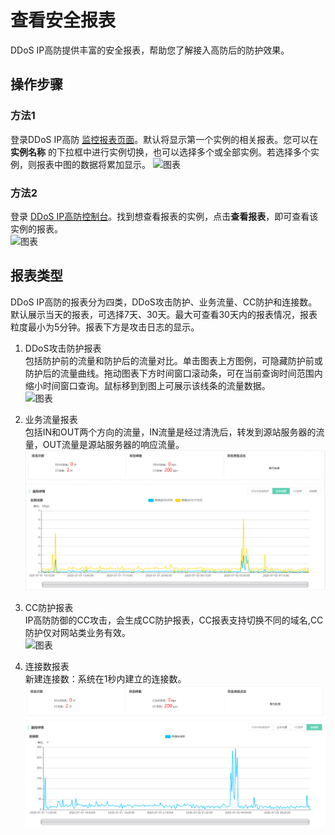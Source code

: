 # 查看安全报表
DDoS IP高防提供丰富的安全报表，帮助您了解接入高防后的防护效果。

## 操作步骤
### 方法1
登录DDoS IP高防 [监控报表页面](https://ip-anti-console.jdcloud.com/charts)。默认将显示第一个实例的相关报表。您可以在 **实例名称** 的下拉框中进行实例切换，也可以选择多个或全部实例。若选择多个实例，则报表中图的数据将累加显示。
![图表](https://github.com/jdcloudcom/cn/blob/edit/image/Advanced%20Anti-DDoS/report%2006.png)

### 方法2
登录 [DDoS IP高防控制台](https://ip-anti-console.jdcloud.com/instancelist)。找到想查看报表的实例，点击**查看报表**，即可查看该实例的报表。</br>
![图表](https://github.com/jdcloudcom/cn/blob/edit/image/Advanced%20Anti-DDoS/report%2009.png)

## 报表类型
DDoS IP高防的报表分为四类，DDoS攻击防护、业务流量、CC防护和连接数。默认展示当天的报表，可选择7天、30天。最大可查看30天内的报表情况，报表粒度最小为5分钟。报表下方是攻击日志的显示。</BR>

1. DDoS攻击防护报表</BR>
包括防护前的流量和防护后的流量对比。单击图表上方图例，可隐藏防护前或防护后的流量曲线。拖动图表下方时间窗口滚动条，可在当前查询时间范围内缩小时间窗口查询。鼠标移到到图上可展示该线条的流量数据。</BR>
![图表](https://github.com/jdcloudcom/cn/blob/edit/image/Advanced%20Anti-DDoS/report%2010.png)

2. 业务流量报表</BR>
包括IN和OUT两个方向的流量，IN流量是经过清洗后，转发到源站服务器的流量，OUT流量是源站服务器的响应流量。</BR>
![图表](../../../../image/Advanced%20Anti-DDoS/report%2011.png)

3. CC防护报表</BR>
IP高防防御的CC攻击，会生成CC防护报表，CC报表支持切换不同的域名,CC防护仅对网站类业务有效。</BR>
![图表](https://github.com/jdcloudcom/cn/blob/edit/image/Advanced%20Anti-DDoS/report%2012.png)

4. 连接数报表</BR>
新建连接数：系统在1秒内建立的连接数。</BR>
![图表](../../../../image/Advanced%20Anti-DDoS/report%2013.png)


